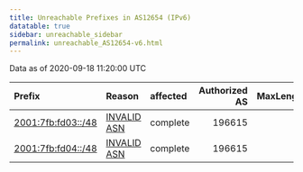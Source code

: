 ```yaml
---
title: Unreachable Prefixes in AS12654 (IPv6)
datatable: true
sidebar: unreachable_sidebar
permalink: unreachable_AS12654-v6.html
---
```


Data as of 2020-09-18 11:20:00 UTC


<div class="datatable-begin"></div>

| Prefix                                                         | Reason                                                                                                    | affected   |   Authorized AS |   MaxLength | Anchor                                         |   unreachable /48s |
|:---------------------------------------------------------------|:----------------------------------------------------------------------------------------------------------|:-----------|----------------:|------------:|:-----------------------------------------------|-------------------:|
| [2001:7fb:fd03::/48](https://stat.ripe.net/2001:7fb:fd03::/48) | [INVALID ASN](https://rpki-validator.ripe.net/announcement-preview?asn=AS12654&prefix=2001:7fb:fd03::/48) | complete   |          196615 |          48 | [RIPE](unreachable_RIPE_NCC_RPKI_Root-v6.html) |                  1 |
| [2001:7fb:fd04::/48](https://stat.ripe.net/2001:7fb:fd04::/48) | [INVALID ASN](https://rpki-validator.ripe.net/announcement-preview?asn=AS12654&prefix=2001:7fb:fd04::/48) | complete   |          196615 |          48 | [RIPE](unreachable_RIPE_NCC_RPKI_Root-v6.html) |                  1 |

<div class="datatable-end"></div>